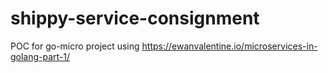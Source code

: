 # shippy-service-consignment
POC for go-micro project using https://ewanvalentine.io/microservices-in-golang-part-1/

